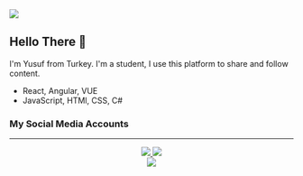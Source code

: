 <img src="https://r.resimlink.com/rwzb.jpg">

## Hello There :wave:

I'm Yusuf from Turkey. I'm a student, I use this platform to share and follow content.

* React, Angular, VUE
* JavaScript, HTMl, CSS, C#

### My Social Media Accounts

---
<div align="center"><a href="https://www.instagram.com/yusufbozd4g/">
<img src="https://img.shields.io/badge/Instagram-E4405F?style=for-the-badge&logo=instagram&logoColor=white">
<a>
<a href="https://www.twitter.com/yusufbozd4g/">
<img src="https://img.shields.io/badge/Twitter-1DA1F2?style=for-the-badge&logo=twitter&logoColor=white">
<a></div>


<div align="center"><img  src="https://media2.giphy.com/media/OrFmkOFx7PVK/giphy.gif?cid=790b761136a5d6e0b8f8a4d5712cb965963c94dd17ea70d4&rid=giphy.gif&ct=g"></div>
